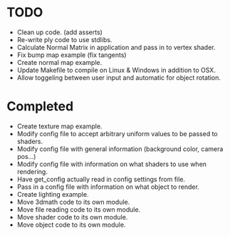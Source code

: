 TODO
====
* Clean up code. (add asserts)
* Re-write ply code to use stdlibs.
* Calculate Normal Matrix in application and pass in to vertex shader.
* Fix bump map example (fix tangents)
* Create normal map example.
* Update Makefile to compile on Linux & Windows in addition to OSX.
* Allow toggeling between user input and automatic for object rotation.

Completed
=========
* Create texture map example.
* Modify config file to accept arbitrary uniform values to be passed to shaders.
* Modify config file with general information (background color, camera pos...)
* Modify config file with information on what shaders to use when rendering.
* Have get_config actually read in config settings from file.
* Pass in a config file with information on what object to render.
* Create lighting example.
* Move 3dmath code to its own module.
* Move file reading code to its own module.
* Move shader code to its own module.
* Move object code to its own module.
